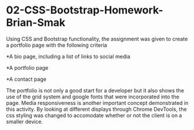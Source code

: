 # 02-CSS-Bootstrap-Homework-Brian-Smak

Using CSS and Bootstrap functionality, the assignment was given to create a portfolio page with the following criteria <p>
*A bio page, including a list of links to social media<p>
*A portfolio page<p>
*A contact page<p>
  
 The portfolio is not only a good start for a developer but it also shows the use of the grid system and google fonts that were incorporated into the page. Media responsiveness is another important concept demonstrated in this activity. By looking at different displays through Chrome DevTools, the css styling was changed to accomodate whether or not the client is on a smaller device.
